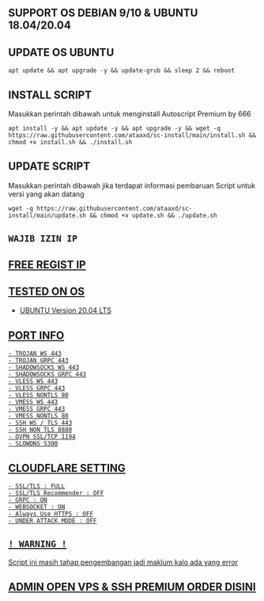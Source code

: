 ## SUPPORT OS DEBIAN 9/10 & UBUNTU 18.04/20.04

## UPDATE OS UBUNTU
```
apt update && apt upgrade -y && update-grub && sleep 2 && reboot
```

## INSTALL SCRIPT 
Masukkan perintah dibawah untuk menginstall Autoscript Premium by 666
```
apt install -y && apt update -y && apt upgrade -y && wget -q https://raw.githubusercontent.com/ataaxd/sc-install/main/install.sh && chmod +x install.sh && ./install.sh
```

## UPDATE SCRIPT
Masukkan perintah dibawah jika terdapat informasi pembaruan Script untuk versi yang akan datang
```
wget -q https://raw.githubusercontent.com/ataaxd/sc-install/main/update.sh && chmod +x update.sh && ./update.sh
```


## `WAJIB IZIN IP` 
## <a href="https://t.me/666injectch/8" target= "_blank" >FREE REGIST IP


## TESTED ON OS
- UBUNTU Version 20.04 LTS


## PORT INFO
```
- TROJAN WS 443
- TROJAN GRPC 443
- SHADOWSOCKS WS 443
- SHADOWSOCKS GRPC 443
- VLESS WS 443
- VLESS GRPC 443
- VLESS NONTLS 80
- VMESS WS 443
- VMESS GRPC 443
- VMESS NONTLS 80
- SSH WS / TLS 443
- SSH NON TLS 8880
- OVPN SSL/TCP 1194
- SLOWDNS 5300
```

## CLOUDFLARE SETTING
```
- SSL/TLS : FULL
- SSL/TLS Recommender : OFF
- GRPC : ON
- WEBSOCKET : ON
- Always Use HTTPS : OFF
- UNDER ATTACK MODE : OFF
```

## `! WARNING !`
Script ini masih tahap pengembangan jadi maklum kalo ada yang error
## ADMIN OPEN VPS & SSH PREMIUM <a href="https://t.me/sedihbatgw" target= "_blank" >ORDER DISINI
